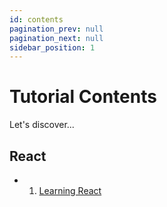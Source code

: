 ```yaml
---
id: contents
pagination_prev: null
pagination_next: null
sidebar_position: 1
---
```


# Tutorial Contents

Let's discover...

## React

- 1. [Learning React](./react/learning-react.md)
